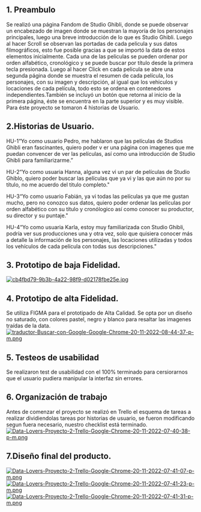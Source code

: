 ## 1. Preambulo
Se realizó una página Fandom de Studio Ghibli, donde se puede observar
un encabezado de imagen donde se muestran la mayoría de los personajes 
principales, luego una breve introducción de lo que es Studio Ghibli.
Luego al hacer Scroll se observan las portadas de cada pelicula y sus datos
filmográficos, esto fue posible gracias a que se importó la data de estos elementos
inicialmente. Cada una de las peliculas se pueden ordenar por orden alfabético, cronológico y se puede
buscar por título desde la primera tecla presionada. Luego al hacer Click en cada pelicula se abre una 
segunda página donde se muestra el resumen de cada película, los personajes, con su imagen 
y descripción, al igual que los vehiculos y locaciones de cada película, todo esto se ordena en 
contenedores independientes.También se incluyó un botón que retorna al inicio de la primera página, 
éste se encuentra en la parte superior y es muy visible. 
Para éste proyecto se tomaron 4 historias de Usuario.

## 2.Historias de Usuario.

HU-1“Yo como usuario Pedro, me hablaron que las películas de Studios Ghibli eran fascinantes, quiero poder v er una página con imagenes 
que me puedan convencer de ver las películas, así como una introducción de Studio Ghibli para familiarizarme.”

HU-2“Yo como usuaria Hanna, alguna vez vi un par de películas de Studio Ghiblo, quiero poder buscar las películas que ya vi y las que aún no 
por su título, no me acuerdo del titulo completo."

HU-3“Yo como usuario Fabián, ya vi todas las películas ya que me gustan mucho, pero no conozco sus datos, quiero poder ordenar las películas por orden
alfabético con su título y cronólogico así como conocer su productor, su director y su puntaje."

HU-4“Yo como usuaria Karla, estoy muy familiarizada con Studio Ghibli, podría ver sus producciones una y otra vez, solo que quisiera conocer más a detalle
la información de los personajes, las locaciones utilizadas y todos los vehículos de cada película con todas sus descripciones."

## 3. Prototipo de baja Fidelidad.
[![cb4fbd79-9b3b-4a22-98f9-d02178fbe25e.jpg](https://i.postimg.cc/htVJRdrr/cb4fbd79-9b3b-4a22-98f9-d02178fbe25e.jpg)](https://postimg.cc/3kJrgWz4)


## 4. Prototipo de alta Fidelidad.
Se utiliza FIGMA para el prototipado de Alta Calidad.
Se opta por un diseño no saturado, con colores pastel, negro y blanco para resaltar las imagenes traídas de la data.
[![traductor-Buscar-con-Google-Google-Chrome-20-11-2022-08-44-37-p-m.png](https://i.postimg.cc/g0cjfk2t/traductor-Buscar-con-Google-Google-Chrome-20-11-2022-08-44-37-p-m.png)](https://postimg.cc/BjyJF3D2)

## 5. Testeos de usabilidad
Se realizaron test de usabilidad con el 100% terminado para cersiorarnos que el usuario pudiera manipular la interfaz sin errores.

## 6. Organización de trabajo
Antes de comenzar el proyecto se realizó en Trello el esquema de tareas a realizar dividiendolas tareas por historias de usuario, se fueron
modificando segun fuera necesario, nuestro checklist está terminado.
[![Data-Lovers-Proyecto-2-Trello-Google-Chrome-20-11-2022-07-40-38-p-m.png](https://i.postimg.cc/fWpGfKyL/Data-Lovers-Proyecto-2-Trello-Google-Chrome-20-11-2022-07-40-38-p-m.png)](https://postimg.cc/XXK1V9wS)

## 7.Diseño final del producto.
[![Data-Lovers-Proyecto-2-Trello-Google-Chrome-20-11-2022-07-41-07-p-m.png](https://i.postimg.cc/g0VLPZYp/Data-Lovers-Proyecto-2-Trello-Google-Chrome-20-11-2022-07-41-07-p-m.png)](https://postimg.cc/xkd1vqJp)
[![Data-Lovers-Proyecto-2-Trello-Google-Chrome-20-11-2022-07-41-23-p-m.png](https://i.postimg.cc/26pycdgm/Data-Lovers-Proyecto-2-Trello-Google-Chrome-20-11-2022-07-41-23-p-m.png)](https://postimg.cc/670BTZ91)
[![Data-Lovers-Proyecto-2-Trello-Google-Chrome-20-11-2022-07-41-31-p-m.png](https://i.postimg.cc/SQ6dGDHS/Data-Lovers-Proyecto-2-Trello-Google-Chrome-20-11-2022-07-41-31-p-m.png)](https://postimg.cc/5jt84qxT)




